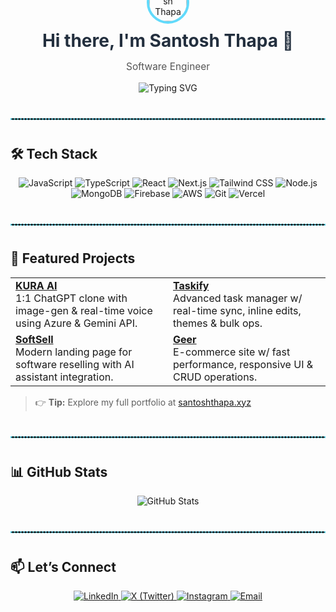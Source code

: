 

<div align="center" style="margin-top:-80px;">
  <img src="https://santosh-gamma.vercel.app/logo180.png" alt="Santosh Thapa" width="60" style="border-radius:50%; border:4px solid #61DAFB;"/>
  <h1 style="margin:10px 0; color:#232F3E;">Hi there, I'm Santosh Thapa 👋</h1>
  <p style="font-size:1.1em; color:#555;">Software Engineer</p>

  <img src="https://readme-typing-svg.herokuapp.com?font=Fira+Code&size=24&pause=1000&color=61DAFB&center=true&width=500&lines=Code,+Coffee,+Creativity!;one+commit+at+a+time" alt="Typing SVG"/>
</div>

<hr style="border:1px dashed #61DAFB; margin: 40px 0;">

## 🛠 Tech Stack

<p align="center">
  <img src="https://img.shields.io/badge/JavaScript-F7DF1E?style=flat-square&logo=javascript&logoColor=000" alt="JavaScript"/>
  <img src="https://img.shields.io/badge/TypeScript-3178C6?style=flat-square&logo=typescript&logoColor=white" alt="TypeScript"/>
  <img src="https://img.shields.io/badge/React-61DAFB?style=flat-square&logo=react&logoColor=000" alt="React"/>
  <img src="https://img.shields.io/badge/Next.js-000?style=flat-square&logo=next.js&logoColor=FFF" alt="Next.js"/>
  <img src="https://img.shields.io/badge/TailwindCSS-06B6D4?style=flat-square&logo=tailwindcss&logoColor=white" alt="Tailwind CSS"/>
  <img src="https://img.shields.io/badge/Node.js-339933?style=flat-square&logo=node.js&logoColor=white" alt="Node.js"/>
  <img src="https://img.shields.io/badge/MongoDB-47A248?style=flat-square&logo=mongodb&logoColor=white" alt="MongoDB"/>
  <img src="https://img.shields.io/badge/Firebase-FFCA28?style=flat-square&logo=firebase&logoColor=000" alt="Firebase"/>
  <img src="https://img.shields.io/badge/AWS-232F3E?style=flat-square&logo=amazonaws&logoColor=white" alt="AWS"/>
  <img src="https://img.shields.io/badge/Git-F05032?style=flat-square&logo=git&logoColor=white" alt="Git"/>
  <img src="https://img.shields.io/badge/Vercel-000000?style=flat-square&logo=vercel&logoColor=white" alt="Vercel"/>
</p>

<hr style="border:1px dashed #61DAFB; margin: 40px 0;">

## 🌟 Featured Projects

<table width="100%">
  <tr>
    <td width="50%" valign="top">
      <strong><a href="https://kura-iota.vercel.app/">KURA AI</a></strong><br/>
      1:1 ChatGPT clone with image-gen & real-time voice using Azure & Gemini API.
    </td>
    <td width="50%" valign="top">
      <strong><a href="https://taskifyapp-smoky.vercel.app/">Taskify</a></strong><br/>
      Advanced task manager w/ real-time sync, inline edits, themes & bulk ops.
    </td>
  </tr>
  <tr>
    <td width="50%" valign="top">
      <strong><a href="https://soft-sell-two-lime.vercel.app/">SoftSell</a></strong><br/>
      Modern landing page for software reselling with AI assistant integration.
    </td>
    <td width="50%" valign="top">
      <strong><a href="https://santosh-gamma.vercel.app/">Geer</a></strong><br/>
      E-commerce site w/ fast performance, responsive UI & CRUD operations.
    </td>
  </tr>
</table>

> 👉 **Tip:** Explore my full portfolio at [santoshthapa.xyz](https://www.santoshthapa.xyz)

<hr style="border:1px dashed #61DAFB; margin: 40px 0;">

## 📊 GitHub Stats

<p align="center">
  <img src="https://github-readme-stats.vercel.app/api?username=santosh986&show_icons=true&theme=radical&hide_border=true&count_private=true" alt="GitHub Stats"/>
</p>

<hr style="border:1px dashed #61DAFB; margin: 40px 0;">

## 📫 Let’s Connect

<p align="center">
  <a href="https://in.linkedin.com/in/santosh986" target="_blank">
    <img src="https://img.shields.io/badge/LinkedIn-0A66C2?style=flat-square&logo=linkedin&logoColor=white" alt="LinkedIn"/>
  </a>
<a href="https://x.com/SantoshThapa689" target="_blank">
  <img
    src="https://img.shields.io/badge/X-1DA1F2?style=flat-square&logo=x&logoColor=white"
    alt="X (Twitter)"/>
</a>

  <a href="https://www.instagram.com/santoshh689" target="_blank">
    <img src="https://img.shields.io/badge/Instagram-E4405F?style=flat-square&logo=instagram&logoColor=white" alt="Instagram"/>
  </a>
  <a href="mailto:st8493510@gmail.com" target="_blank">
    <img src="https://img.shields.io/badge/Email-D14836?style=flat-square&logo=gmail&logoColor=white" alt="Email"/>
  </a>
</p>
